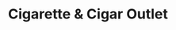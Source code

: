 ---
title: "Cigarette & Cigar Outlet"
url: /bartonsville/cigarette-und-cigar-outlet/
shop: Tabak
---